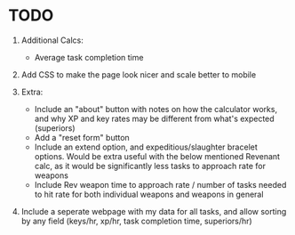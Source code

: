 # TODO

1. Additional Calcs:
	-  Average task completion time

2. Add CSS to make the page look nicer and scale better to mobile

3. Extra:
	- Include an "about" button with notes on how the calculator works, and why XP and key rates may be different from what's expected (superiors)
	- Add a "reset form" button
	- Include an extend option, and expeditious/slaughter bracelet options. Would be extra useful with the below mentioned Revenant calc, as it would be significantly less tasks to approach rate for weapons
	- Include Rev weapon time to approach rate / number of tasks needed to hit rate for both individual weapons and weapons in general

4. Include a seperate webpage with my data for all tasks, and allow sorting by any field (keys/hr, xp/hr, task completion time, superiors/hr)